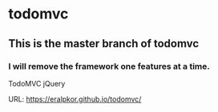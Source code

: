 # todomvc

## This is the master branch of todomvc
###  I will remove the framework one features at a time.

TodoMVC jQuery

URL: https://eralpkor.github.io/todomvc/

